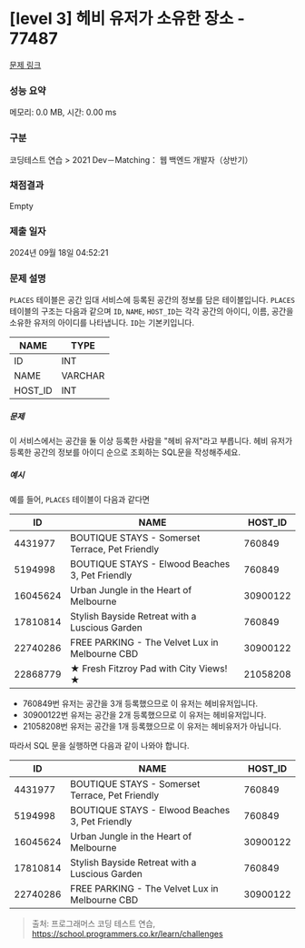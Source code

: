# [level 3] 헤비 유저가 소유한 장소 - 77487 

[문제 링크](https://school.programmers.co.kr/learn/courses/30/lessons/77487) 

### 성능 요약

메모리: 0.0 MB, 시간: 0.00 ms

### 구분

코딩테스트 연습 > 2021 Dev－Matching： 웹 백엔드 개발자（상반기）

### 채점결과

Empty

### 제출 일자

2024년 09월 18일 04:52:21

### 문제 설명

<p style="user-select: auto !important;"><code style="user-select: auto !important;">PLACES</code> 테이블은 공간 임대 서비스에 등록된 공간의 정보를 담은 테이블입니다. <code style="user-select: auto !important;">PLACES</code> 테이블의 구조는 다음과 같으며 <code style="user-select: auto !important;">ID</code>, <code style="user-select: auto !important;">NAME</code>, <code style="user-select: auto !important;">HOST_ID</code>는 각각 공간의 아이디, 이름, 공간을 소유한 유저의 아이디를 나타냅니다. <code style="user-select: auto !important;">ID</code>는 기본키입니다.</p>
<table class="table" style="user-select: auto !important;">
        <thead style="user-select: auto !important;"><tr style="user-select: auto !important;">
<th style="user-select: auto !important;">NAME</th>
<th style="user-select: auto !important;">TYPE</th>
</tr>
</thead>
        <tbody style="user-select: auto !important;"><tr style="user-select: auto !important;">
<td style="user-select: auto !important;">ID</td>
<td style="user-select: auto !important;">INT</td>
</tr>
<tr style="user-select: auto !important;">
<td style="user-select: auto !important;">NAME</td>
<td style="user-select: auto !important;">VARCHAR</td>
</tr>
<tr style="user-select: auto !important;">
<td style="user-select: auto !important;">HOST_ID</td>
<td style="user-select: auto !important;">INT</td>
</tr>
</tbody>
      </table>
<h5 style="user-select: auto !important;">문제</h5>

<p style="user-select: auto !important;">이 서비스에서는 공간을 둘 이상 등록한 사람을 "헤비 유저"라고 부릅니다. 헤비 유저가 등록한 공간의 정보를 아이디 순으로 조회하는 SQL문을 작성해주세요.</p>

<h5 style="user-select: auto !important;">예시</h5>

<p style="user-select: auto !important;">예를 들어, <code style="user-select: auto !important;">PLACES</code> 테이블이 다음과 같다면</p>
<table class="table" style="user-select: auto !important;">
        <thead style="user-select: auto !important;"><tr style="user-select: auto !important;">
<th style="user-select: auto !important;">ID</th>
<th style="user-select: auto !important;">NAME</th>
<th style="user-select: auto !important;">HOST_ID</th>
</tr>
</thead>
        <tbody style="user-select: auto !important;"><tr style="user-select: auto !important;">
<td style="user-select: auto !important;">4431977</td>
<td style="user-select: auto !important;">BOUTIQUE STAYS - Somerset Terrace, Pet Friendly</td>
<td style="user-select: auto !important;">760849</td>
</tr>
<tr style="user-select: auto !important;">
<td style="user-select: auto !important;">5194998</td>
<td style="user-select: auto !important;">BOUTIQUE STAYS - Elwood Beaches 3, Pet Friendly</td>
<td style="user-select: auto !important;">760849</td>
</tr>
<tr style="user-select: auto !important;">
<td style="user-select: auto !important;">16045624</td>
<td style="user-select: auto !important;">Urban Jungle in the Heart of Melbourne</td>
<td style="user-select: auto !important;">30900122</td>
</tr>
<tr style="user-select: auto !important;">
<td style="user-select: auto !important;">17810814</td>
<td style="user-select: auto !important;">Stylish Bayside Retreat with a Luscious Garden</td>
<td style="user-select: auto !important;">760849</td>
</tr>
<tr style="user-select: auto !important;">
<td style="user-select: auto !important;">22740286</td>
<td style="user-select: auto !important;">FREE PARKING - The Velvet Lux in Melbourne CBD</td>
<td style="user-select: auto !important;">30900122</td>
</tr>
<tr style="user-select: auto !important;">
<td style="user-select: auto !important;">22868779</td>
<td style="user-select: auto !important;">★ Fresh Fitzroy Pad with City Views! ★</td>
<td style="user-select: auto !important;">21058208</td>
</tr>
</tbody>
      </table>
<ul style="user-select: auto !important;">
<li style="user-select: auto !important;">760849번 유저는 공간을 3개 등록했으므로 이 유저는 헤비유저입니다. </li>
<li style="user-select: auto !important;">30900122번 유저는 공간을 2개 등록했으므로 이 유저는 헤비유저입니다.</li>
<li style="user-select: auto !important;">21058208번 유저는 공간을 1개 등록했으므로 이 유저는 헤비유저가 아닙니다.</li>
</ul>

<p style="user-select: auto !important;">따라서 SQL 문을 실행하면 다음과 같이 나와야 합니다.</p>
<table class="table" style="user-select: auto !important;">
        <thead style="user-select: auto !important;"><tr style="user-select: auto !important;">
<th style="user-select: auto !important;">ID</th>
<th style="user-select: auto !important;">NAME</th>
<th style="user-select: auto !important;">HOST_ID</th>
</tr>
</thead>
        <tbody style="user-select: auto !important;"><tr style="user-select: auto !important;">
<td style="user-select: auto !important;">4431977</td>
<td style="user-select: auto !important;">BOUTIQUE STAYS - Somerset Terrace, Pet Friendly</td>
<td style="user-select: auto !important;">760849</td>
</tr>
<tr style="user-select: auto !important;">
<td style="user-select: auto !important;">5194998</td>
<td style="user-select: auto !important;">BOUTIQUE STAYS - Elwood Beaches 3, Pet Friendly</td>
<td style="user-select: auto !important;">760849</td>
</tr>
<tr style="user-select: auto !important;">
<td style="user-select: auto !important;">16045624</td>
<td style="user-select: auto !important;">Urban Jungle in the Heart of Melbourne</td>
<td style="user-select: auto !important;">30900122</td>
</tr>
<tr style="user-select: auto !important;">
<td style="user-select: auto !important;">17810814</td>
<td style="user-select: auto !important;">Stylish Bayside Retreat with a Luscious Garden</td>
<td style="user-select: auto !important;">760849</td>
</tr>
<tr style="user-select: auto !important;">
<td style="user-select: auto !important;">22740286</td>
<td style="user-select: auto !important;">FREE PARKING - The Velvet Lux in Melbourne CBD</td>
<td style="user-select: auto !important;">30900122</td>
</tr>
</tbody>
      </table>

> 출처: 프로그래머스 코딩 테스트 연습, https://school.programmers.co.kr/learn/challenges